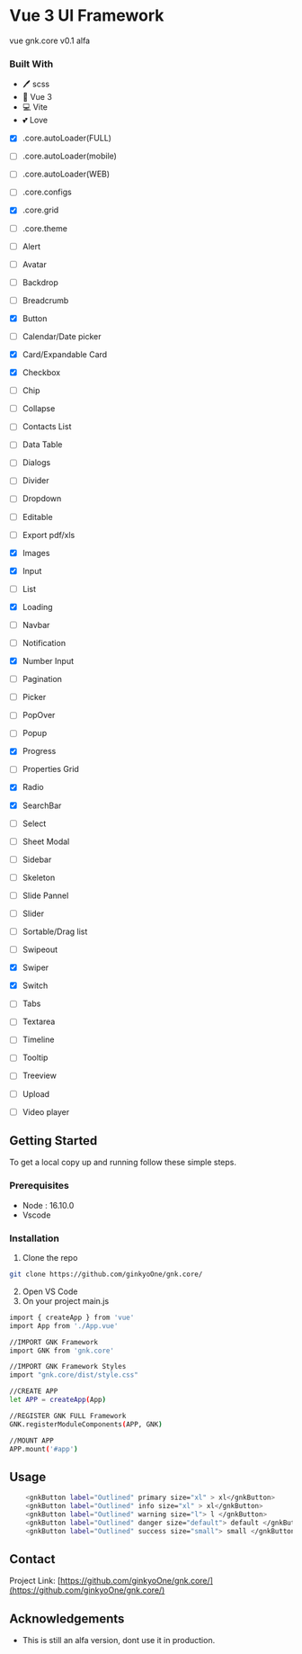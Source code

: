# Vue 3 UI Framework


vue gnk.core v0.1 alfa
### Built With

* 🖊️ scss
* 🐙 Vue 3
* 💻 Vite
* 💕 Love


- [x] .core.autoLoader(FULL)
- [ ] .core.autoLoader(mobile)
- [ ] .core.autoLoader(WEB)
- [ ] .core.configs
- [x] .core.grid
- [ ] .core.theme
- [ ] Alert
- [ ] Avatar
- [ ] Backdrop
- [ ] Breadcrumb
- [x] Button
- [ ] Calendar/Date picker
- [x] Card/Expandable Card
- [x] Checkbox
- [ ] Chip
- [ ] Collapse
- [ ] Contacts List
- [ ] Data Table
- [ ] Dialogs
- [ ] Divider
- [ ] Dropdown
- [ ] Editable
- [ ] Export pdf/xls
- [x] Images
- [x] Input
- [ ] List
- [x] Loading
- [ ] Navbar
- [ ] Notification
- [x] Number Input
- [ ] Pagination
- [ ] Picker
- [ ] PopOver
- [ ] Popup
- [x] Progress
- [ ] Properties Grid
- [x] Radio
- [x] SearchBar
- [ ] Select
- [ ] Sheet Modal
- [ ] Sidebar
- [ ] Skeleton
- [ ] Slide Pannel
- [ ] Slider
- [ ] Sortable/Drag list
- [ ] Swipeout
- [x] Swiper
- [x] Switch
- [ ] Tabs
- [ ] Textarea
- [ ] Timeline
- [ ] Tooltip
- [ ] Treeview
- [ ] Upload
- [ ] Video player 


<!-- GETTING STARTED -->
## Getting Started

To get a local copy up and running follow these simple steps.

### Prerequisites
* Node : 16.10.0
* Vscode

### Installation
 
1. Clone the repo
```sh
git clone https://github.com/ginkyoOne/gnk.core/
```

2. Open VS Code
3. On your project main.js
```sh
import { createApp } from 'vue'
import App from './App.vue'

//IMPORT GNK Framework
import GNK from 'gnk.core'

//IMPORT GNK Framework Styles
import "gnk.core/dist/style.css"

//CREATE APP
let APP = createApp(App)

//REGISTER GNK FULL Framework
GNK.registerModuleComponents(APP, GNK)

//MOUNT APP
APP.mount('#app')
```







<!-- USAGE EXAMPLES -->
## Usage
```sh
    <gnkButton label="Outlined" primary size="xl" > xl</gnkButton>
    <gnkButton label="Outlined" info size="xl" > xl</gnkButton>
    <gnkButton label="Outlined" warning size="l"> l </gnkButton>
    <gnkButton label="Outlined" danger size="default"> default </gnkButton>
    <gnkButton label="Outlined" success size="small"> small </gnkButton>
```

<!-- Use this space to show useful examples of how a project can be used. Additional screenshots, code examples and demos work well in this space. You may also link to more resources.

_For more examples, please refer to the [Documentation](https://example.com)_ -->


<!-- CONTACT -->
## Contact

Project Link: [https://github.com/ginkyoOne/gnk.core/](https://github.com/ginkyoOne/gnk.core/)



<!-- ACKNOWLEDGEMENTS -->
## Acknowledgements

* This is still an alfa version, dont use it in production. 

